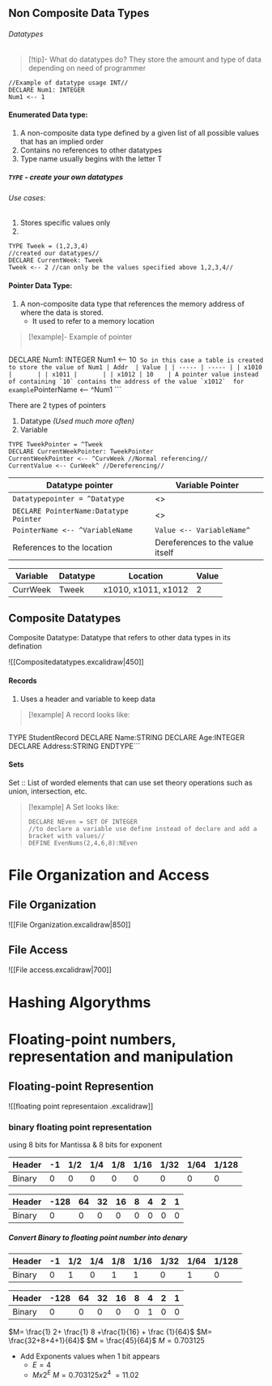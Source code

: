 ## Non Composite Data Types
###### Datatypes 
> [!tip]- What do datatypes do? 
> They store the amount and type of data depending on need of programmer
``` PSEUDOCODE
//Example of datatype usage INT//
DECLARE Num1: INTEGER
Num1 <-- 1
```
#### Enumerated Data type:
1. A non-composite data type defined by a given list of all possible values that has an implied order
2. Contains no references to other datatypes
3. Type name usually begins with the letter T
##### `TYPE` - create your own datatypes
###### Use cases:
1. Stores specific values only
2. 
``` PSEUDOCODE
TYPE Tweek = (1,2,3,4)
//created our datatypes//
DECLARE CurrentWeek: Tweek
Tweek <-- 2 //can only be the values specified above 1,2,3,4// 
```
#### Pointer Data Type: 
1. A non-composite data type that references the memory address of where the data is stored.
	- It used to refer to a memory location
>[!example]-  Example of pointer
> ``` PSEUDOCODE
DECLARE Num1: INTEGER
Num1 <-- 10``` 
So in this case a table is created to store the value of Num1
| Addr  | Value |
| ----- | ----- |
| x1010 |       |
| x1011 |       |
| x1012 | 10    |
A pointer value instead of containing `10` contains the address of the value `x1012` 
for example ```PointerName <-- ^Num1  ```

There are 2 types of pointers
1. Datatype _(Used much more often)_ 
2. Variable
```PSEUDOCODE
TYPE TweekPointer = ^Tweek
DECLARE CurrentWeekPointer: TweekPointer
CurrentWeekPointer <-- ^CurvWeek //Normal referencing//
CurrentValue <-- CurWeek^ //Dereferencing//
```

| Datatype pointer                           | Variable Pointer                 |
| ------------------------------------------ | -------------------------------- |
| ```Datatypepointer = ^Datatype ```         | <>                               |
| ```DECLARE PointerName:Datatype Pointer``` | <>                               |
| ```PointerName <-- ^VariableName```        | ```Value <-- VariableName^```    |
| References to the location                 | Dereferences to the value itself |

| Variable | Datatype | Location            | Value |
| -------- | -------- | ------------------- | ----- |
| CurrWeek | Tweek    | x1010, x1011, x1012 | 2     |

## Composite Datatypes
Composite Datatype: Datatype that refers to other data types in its defination

![[Compositedatatypes.excalidraw|450]]
#### Records
1. Uses a header and variable to keep data
>[!example] A record looks like: 
>```PSEUDOCODE
TYPE
StudentRecord
DECLARE Name:STRING
DECLARE Age:INTEGER
DECLARE Address:STRING
ENDTYPE```
#### Sets
Set :: List of worded elements that can use set theory operations such as union, intersection, etc.
>[!example] A Set looks like:
>```PSEUDOCODE
>DECLARE NEven = SET OF INTEGER
>//to declare a variable use define instead of declare and add a bracket with values//
>DEFINE EvenNums(2,4,6,8):NEven
>```

# File Organization and Access
## File Organization
![[File Organization.excalidraw|850]]
## File Access
![[File access.excalidraw|700]]
# Hashing Algorythms
# Floating-point numbers, representation and manipulation
## Floating-point Represention
![[floating point representaion .excalidraw]]


### binary floating point representation
using 8 bits for Mantissa & 8 bits for exponent

| Header | -1  | 1/2 | 1/4 | 1/8 | 1/16 | 1/32 | 1/64 | 1/128 |
| ------ | --- | --- | --- | --- | ---- | ---- | ---- | ----- |
| Binary | 0   | 0   | 0   | 0   | 0    | 0    | 0    | 0     |

| Header | -128 | 64  | 32  | 16  | 8   | 4   | 2   | 1   |
| ------ | ---- | --- | --- | --- | --- | --- | --- | --- |
| Binary | 0    | 0   | 0   | 0   | 0   | 0   | 0   | 0   |

##### Convert Binary to floating point number into denary
| Header | -1  | 1/2 | 1/4 | 1/8 | 1/16 | 1/32 | 1/64 | 1/128 |
| ------ | --- | --- | --- | --- | ---- | ---- | ---- | ----- |
| Binary | 0   | 1   | 0   | 1   | 1    | 0    | 1    | 0     |

| Header | -128 | 64  | 32  | 16  | 8   | 4   | 2   | 1   |
| ------ | ---- | --- | --- | --- | --- | --- | --- | --- |
| Binary | 0    | 0   | 0   | 0   | 0   | 1   | 0   | 0   |
$M= \frac{1} 2+ \frac{1} 8 +\frac{1}{16} + \frac {1}{64}$
$M= \frac{32+8+4+1}{64}$
$M = \frac{45}{64}$
$M = 0.703125$
- Add Exponents values when 1 bit appears
	- $E=4$
	- $M x  2^E$
$M = {0.703125}  x  {2^4}$
$=11.02$

